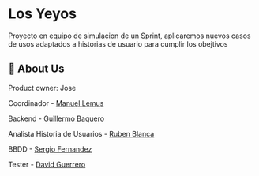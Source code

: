 # Los Yeyos

Proyecto en equipo de simulacion de un Sprint, aplicaremos nuevos casos de usos adaptados a historias de usuario para cumplir los obejtivos








## 🚀 About Us

Product owner: Jose

Coordinador - [Manuel Lemus](https://github.com/Manuehlg)

Backend - [Guillermo Baquero](https://github.com/gbaquerop01)

Analista Historia de Usuarios - [Ruben Blanca](https://github.com/RubenBL07)

BBDD - [Sergio Fernandez](https://github.com/Sers11)

Tester - [David Guerrero](https://github.com/orgs/LosYeyos/people/david12103)
